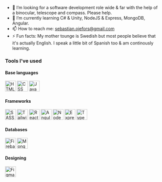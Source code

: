 - 🔭 I’m looking for a software development role wide & far with the help of a binocular, telescope and compass. Please help.
- 🌱 I’m currently learning C# & Unity, NodeJS & Express, MongoDB, Angular.
- 📫 How to reach me: sebastian.ojefors@gmail.com
- ⚡ Fun facts: My mother tounge is Swedish but most people believe that it's actually English. I speak a little bit of Spanish too & am continously learning.

### Tools I've used

#### Base languages
<a title="HTML" href="https://en.wikipedia.org/wiki/HTML#:~:text=The%20HyperText%20Markup%20Language%20or,(HyperText%20Markup%20Language)"><img src="https://cdn.jsdelivr.net/gh/devicons/devicon/icons/html5/html5-original-wordmark.svg" alt="HTML" width="35"/></a>
<a title="CSS" href="https://en.wikipedia.org/wiki/CSS"><img src="https://cdn.jsdelivr.net/gh/devicons/devicon/icons/css3/css3-original-wordmark.svg" alt="CSS" width="35"/></a>
<a title="JavaScript" href="https://en.wikipedia.org/wiki/JavaScript"><img src="https://cdn.jsdelivr.net/gh/devicons/devicon/icons/javascript/javascript-plain.svg" alt="JavaScript" width="35"/></a>

#### Frameworks
<a title="SASS" href="https://sass-lang.com/"><img src="https://cdn.jsdelivr.net/gh/devicons/devicon/icons/sass/sass-original.svg" alt="SASS" width="35"/></a>
<a title="TailwindCSS" href="https://tailwindcss.com/"><img src="https://cdn.jsdelivr.net/gh/devicons/devicon/icons/tailwindcss/tailwindcss-original-wordmark.svg" alt="TailwindCSS" width="35"/></a>
<a title="React" href="https://reactjs.org/"><img src="https://cdn.jsdelivr.net/gh/devicons/devicon/icons/react/react-original-wordmark.svg" alt="React" width="35"/></a>
<a title="Angular" href="https://angular.io/"><img src="https://cdn.jsdelivr.net/gh/devicons/devicon/icons/angularjs/angularjs-original.svg" alt="Angular" width="35"/></a>
<a title="NodeJS" href="https://nodejs.org/en/"><img src="https://cdn.jsdelivr.net/gh/devicons/devicon/icons/nodejs/nodejs-original.svg" alt="NodeJS" width="35"/></a>
<a title="Express" href="https://expressjs.com/"><img src="https://cdn.jsdelivr.net/gh/devicons/devicon/icons/express/express-original-wordmark.svg" alt="Express" width="35"/></a>
<a title="TypeScript" href="https://www.typescriptlang.org/"><img src="https://cdn.jsdelivr.net/gh/devicons/devicon/icons/typescript/typescript-plain.svg" alt="TypeScript" width="35"/></a>

#### Databases
<a title="Firebase" href="https://firebase.google.com/"><img src="https://cdn.jsdelivr.net/gh/devicons/devicon/icons/firebase/firebase-plain-wordmark.svg" alt="Firebase" width="35"/></a>
<a title="MongoDB" href="https://www.mongodb.com/"><img src="https://cdn.jsdelivr.net/gh/devicons/devicon/icons/mongodb/mongodb-plain-wordmark.svg" alt="MongoDB" width="35"/></a>

#### Designing
<a title="Figma" href="https://www.figma.com/"><img src="https://cdn.jsdelivr.net/gh/devicons/devicon/icons/figma/figma-original.svg" alt="Figma" width="35"/></a>



<!--
**Godnoken/Godnoken** is a ✨ _special_ ✨ repository because its `README.md` (this file) appears on your GitHub profile.

Here are some ideas to get you started:

- 🔭 I’m currently working on ...
- 🌱 I’m currently learning ...
- 👯 I’m looking to collaborate on ...
- 🤔 I’m looking for help with ...
- 💬 Ask me about ...
- 📫 How to reach me: ...
- 😄 Pronouns: ...
- ⚡ Fun fact: ...
-->
